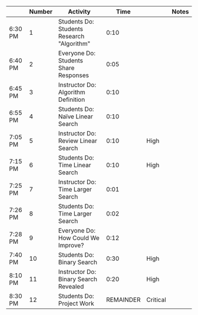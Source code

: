 |         | Number | Activity                                   | Time      |          | Notes |
| ------- | ------ | ------------------------------------------ | --------- | -------- | ----- |
| 6:30 PM | 1      | Students Do: Students Research "Algorithm" | 0:10      |          |       |
| 6:40 PM | 2      | Everyone Do: Students Share Responses      | 0:05      |          |       |
| 6:45 PM | 3      | Instructor Do: Algorithm Definition        | 0:10      |          |       |
| 6:55 PM | 4      | Students Do: Naïve Linear Search           | 0:10      |          |       |
| 7:05 PM | 5      | Instructor Do: Review Linear Search        | 0:10      | High     |       |
| 7:15 PM | 6      | Students Do: Time Linear Search            | 0:10      | High     |       |
| 7:25 PM | 7      | Instructor Do: Time Larger Search          | 0:01      |          |       |
| 7:26 PM | 8      | Students Do: Time Larger Search            | 0:02      |          |       |
| 7:28 PM | 9      | Everyone Do: How Could We Improve?         | 0:12      |          |       |
| 7:40 PM | 10     | Students Do: Binary Search                 | 0:30      | High     |       |
| 8:10 PM | 11     | Instructor Do: Binary Search Revealed      | 0:20      | High     |       |
| 8:30 PM | 12     | Students Do: Project Work                  | REMAINDER | Critical |       |
